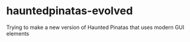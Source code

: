 # hauntedpinatas-evolved
 Trying to make a new version of Haunted Pinatas that uses modern GUI elements
